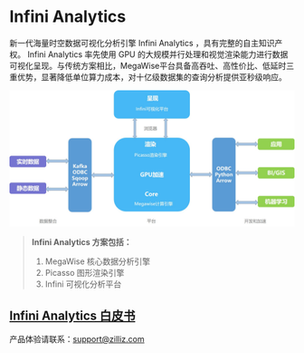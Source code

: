 # Infini Analytics

新一代海量时空数据可视化分析引擎 Infini Analytics ，具有完整的自主知识产权。 Infini Analytics 率先使用 GPU 的大规模并行处理和视觉渲染能力进行数据可视化呈现。与传统方案相比，MegaWise平台具备高吞吐、高性价比、低延时三重优势，显著降低单位算力成本，对十亿级数据集的查询分析提供亚秒级响应。

![InfiniAnalytics](./assets/InfiniAnalytics.jpg)
> **Infini Analytics 方案包括：**
> 1. MegaWise 核心数据分析引擎
> 2. Picasso 图形渲染引擎
> 3. Infini 可视化分析平台


## [Infini Analytics 白皮书](white_paper.md)

产品体验请联系：support@zilliz.com
